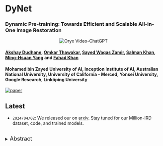 # DyNet
### **Dynamic Pre-training: Towards Efficient and Scalable All-in-One Image Restoration**

<p align="center">
    <img src="https://i.imgur.com/waxVImv.png" alt="Oryx Video-ChatGPT">
</p>

#### [Akshay Dudhane](https://scholar.google.com/citations?user=BG_XEmkAAAAJ&hl=en), [Omkar Thawakar](https://github.com/OmkarThawakar/), [Sayed Waqas Zamir](https://github.com/swz30/), [Salman Khan](https://salman-h-khan.github.io/), [Ming-Hsuan Yang](https://scholar.google.com.pk/citations?user=p9-ohHsAAAAJ&hl=en) and [Fahad Khan](https://sites.google.com/view/fahadkhans/home)


#### **Mohamed bin Zayed University of AI, Inception Institute of AI, Australian National University, University of California - Merced, Yonsei University, Google Research, Linköping University**

[![paper](https://img.shields.io/badge/arXiv-Paper-<COLOR>.svg)](https://arxiv.org/pdf/2404.02154.pdf)

## Latest 
- `2024/04/02`: We released our  on [arxiv](https://arxiv.org/pdf/2404.02154.pdf). Stay tuned for our Million-IRD dataset, code, and trained models.

<br>
<details>
  <summary>
  <font size="+1">Abstract</font>
  </summary>
All-in-one image restoration tackles different types of degradations with a unified model instead of having task-specific, non-generic models for each degradation. The requirement to tackle multiple degradations using the same model can lead to high-complexity designs with fixed configurations that lack the adaptability to more efficient alternatives. We propose DyNet, a dynamic family of networks designed in an encoder-decoder style for all-in-one image restoration tasks. Our DyNet can seamlessly switch between its bulkier and lightweight variants, thereby offering flexibility for efficient model deployment with a single round of training. This seamless switching is enabled by our weights-sharing mechanism, forming the core of our architecture and facilitating the reuse of initialized module weights. Further, to establish robust weights initialization, we introduce a dynamic pre-training strategy that trains variants of the proposed DyNet concurrently, thereby achieving a 50% reduction in GPU hours. To tackle the unavailability of a large-scale dataset required in pre-training, we curate a high-quality, high-resolution image dataset named Million-IRD, having 2M image samples. We validate our DyNet for image denoising, deraining, and dehazing in an all-in-one setting, achieving state-of-the-art results with 31.34% reduction in GFlops and a 56.75% reduction in parameters compared to baseline models
</details>

